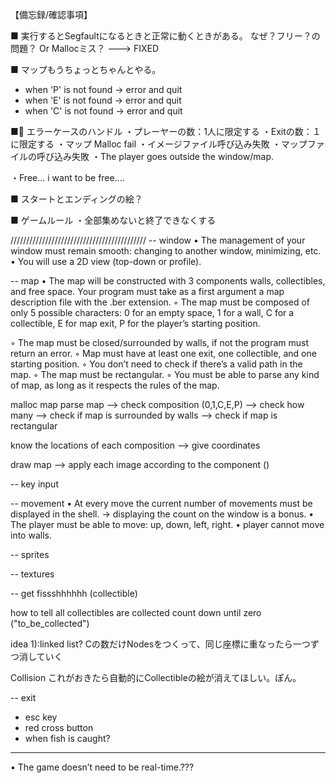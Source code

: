 【備忘録/確認事項】

■ 実行するとSegfaultになるときと正常に動くときがある。
	なぜ？フリー？の問題？ Or Mallocミス？ ---> FIXED


■ マップもうちょっとちゃんとやる。
- when 'P' is not found -> error and quit
- when 'E' is not found -> error and quit
- when 'C' is not found -> error and quit


■ エラーケースのハンドル
・プレーヤーの数：1人に限定する
・Exitの数：１に限定する
・マップ Malloc fail
・イメージファイル呼び込み失敗
・マップファイルの呼び込み失敗
・The player goes outside the window/map. 

・Free... i want to be free....

■ スタートとエンディングの絵？

■ ゲームルール
・全部集めないと終了できなくする


///////////////////////////////////////////
-- window
• The management of your window must remain smooth: changing to another window, minimizing, etc.
• You will use a 2D view (top-down or profile).

-- map
• The map will be constructed with 3 components walls, collectibles, and free space.
Your program must take as a first argument a map description file with the .ber
extension.
◦ The map must be composed of only 5 possible characters: 
0 for an empty space,
1 for a wall,
C for a collectible,
E for map exit,
P for the player’s starting position.

◦ The map must be closed/surrounded by walls, if not the program must return an error.
◦ Map must have at least one exit, one collectible, and one starting position.
◦ You don’t need to check if there’s a valid path in the map.
◦ The map must be rectangular.
◦ You must be able to parse any kind of map, as long as it respects the rules of the map.


malloc map
parse map 
	--> check composition (0,1,C,E,P) 
	--> check how many
	--> check if map is surrounded by walls
	--> check if map is rectangular

know the locations of each composition
	--> give coordinates

draw map
	--> apply each image according to the component		()

-- key input

-- movement
• At every move the current number of movements must be displayed in the shell.
	-> displaying the count on the window is a bonus.
• The player must be able to move: up, down, left, right.
• player cannot move into walls.


-- sprites


-- textures


-- get fissshhhhhh (collectible)

how to tell all collectibles are collected
count down until zero ("to_be_collected")


idea 1):linked list?
Cの数だけNodesをつくって、同じ座標に重なったら一つずつ消していく


Collision
これがおきたら自動的にCollectibleの絵が消えてほしい。ぽん。


-- exit
- esc key
- red cross button
- when fish is caught?



-----------------

• The game doesn’t need to be real-time.???



